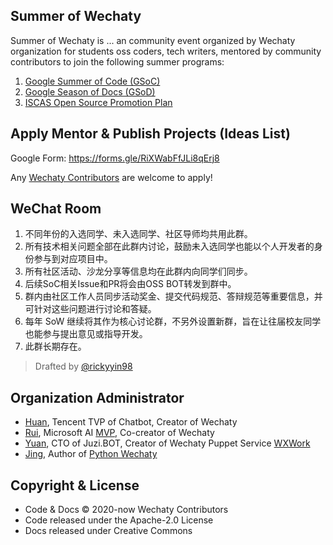 ## Summer of Wechaty

Summer of Wechaty is ... an community event organized by Wechaty organization for students oss coders, tech writers, mentored by community contributors to join the following summer programs:

1. [Google Summer of Code (GSoC)](google-summer-of-code/)
1. [Google Season of Docs (GSoD)](google-season-of-docs/)
1. [ISCAS Open Source Promotion Plan](iscas-open-source-promotion-plan/)

## Apply Mentor & Publish Projects (Ideas List)

Google Form: <https://forms.gle/RiXWabFfJLi8qErj8>

Any [Wechaty Contributors](https://wechaty.js.org/contributors/) are welcome to apply!

## WeChat Room

1. 不同年份的入选同学、未入选同学、社区导师均共用此群。
1. 所有技术相关问题全部在此群内讨论，鼓励未入选同学也能以个人开发者的身份参与到对应项目中。
1. 所有社区活动、沙龙分享等信息均在此群内向同学们同步。
1. 后续SoC相关Issue和PR将会由OSS BOT转发到群中。
1. 群内由社区工作人员同步活动奖金、提交代码规范、答辩规范等重要信息，并可针对这些问题进行讨论和答疑。
1. 每年 SoW 继续将其作为核心讨论群，不另外设置新群，旨在让往届校友同学也能参与提出意见或指导开发。
1. 此群长期存在。

> Drafted by [@rickyyin98](https://github.com/rickyyin98)

## Organization Administrator

- [Huan](https://github.com/huan), Tencent TVP of Chatbot, Creator of Wechaty
- [Rui](https://pre-angel.com/peoples/jiarui-li/), Microsoft AI [MVP](https://mvp.microsoft.com/en-us/PublicProfile/5003226), Co-creator of Wechaty
- [Yuan](https://github.com/windmemory), CTO of Juzi.BOT, Creator of Wechaty Puppet Service [WXWork](https://wechaty.js.org/docs/puppet-services/wxwork)
- [Jing](https://github.com/wj-Mcat), Author of [Python Wechaty](https://github.com/wechaty/python-wechaty)

## Copyright & License

- Code & Docs © 2020-now Wechaty Contributors
- Code released under the Apache-2.0 License
- Docs released under Creative Commons
